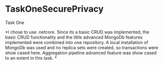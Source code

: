 # TaskOneSecurePrivacy
Task One

*I chose to use .netcore. 
Since its a basic CRUD was implemented, the basic CRUD functionality and the little advanced MongoDb features implemented 
were combined into one repository. 
A local installation of MongoDb was used and no replica sets were created, so transactions were show cased here. 
Aggregation pipeline advanced feature was show cased to an extent in this task. *
